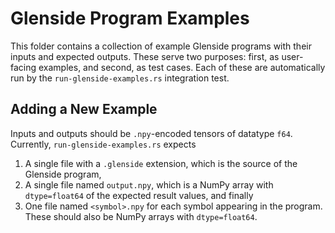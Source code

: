 # Glenside Program Examples

This folder contains
  a collection of example Glenside programs
  with their inputs and expected outputs.
These serve two purposes:
  first, as user-facing examples,
  and second, as test cases.
Each of these are automatically run
  by the `run-glenside-examples.rs`
  integration test.

## Adding a New Example

Inputs and outputs should be `.npy`-encoded tensors of datatype `f64`.
Currently, `run-glenside-examples.rs`
  expects

1. A single file with a `.glenside` extension, which is the source of the Glenside program,
2. A single file named `output.npy`, which is a NumPy array with `dtype=float64` of the expected result values, and finally
3. One file named `<symbol>.npy` for each symbol appearing in the program. These should also be NumPy arrays with `dtype=float64`.
